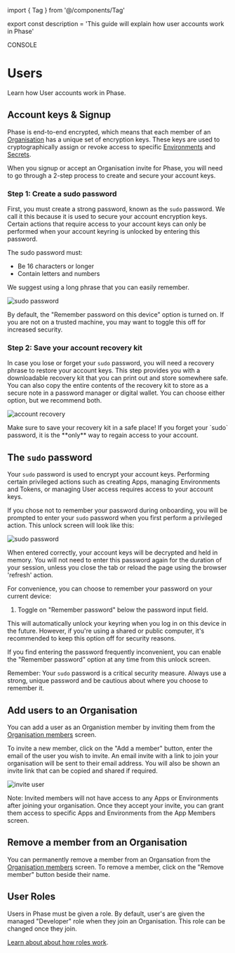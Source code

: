 import { Tag } from '@/components/Tag'

export const description =
  'This guide will explain how user accounts work in Phase'

<Tag variant="small">CONSOLE</Tag>

# Users

Learn how User accounts work in Phase.

## Account keys & Signup

Phase is end-to-end encrypted, which means that each member of an [Organisation](/console/organisation) has a unique set of encryption keys.
These keys are used to cryptographically assign or revoke access to specific [Environments](/console/environments) and [Secrets](/console/secrets).

When you signup or accept an Organisation invite for Phase, you will need to go through a 2-step process to create and secure your account keys.

### Step 1: Create a sudo password

First, you must create a strong password, known as the `sudo` password. We call it this because it is used to secure your account encryption keys. Certain actions that require access to your account keys can only be performed when your account keyring is unlocked by entering this password.

The sudo password must:
- Be 16 characters or longer
- Contain letters and numbers

We suggest using a long phrase that you can easily remember.

![sudo password](/assets/images/console/users/create-sudo-password.png)

By default, the "Remember password on this device" option is turned on. If you are not on a trusted machine, you may want to toggle this off for increased security.

### Step 2: Save your account recovery kit

In case you lose or forget your `sudo` password, you will need a recovery phrase to restore your account keys. This step provides you with a downloadable recovery kit that you can print out and store somewhere safe. 
You can also copy the entire contents of the recovery kit to store as a secure note in a password manager or digital wallet. You can choose either option, but we recommend both. 

![account recovery](/assets/images/console/users/users-account-recovery.png)

<Warning>
  Make sure to save your recovery kit in a safe place! If you forget your `sudo`
  password, it is the **only** way to regain access to your account.
</Warning>

## The `sudo` password

Your `sudo` password is used to encrypt your account keys. Performing certain privileged actions such as creating Apps, managing Environments and Tokens, or managing User access requires access to your account keys.

If you chose not to remember your password during onboarding, you will be prompted to enter your `sudo` password when you first perform a privileged action. This unlock screen will look like this:

![sudo password](/assets/images/console/users/phase-console-sudo-password.png)

When entered correctly, your account keys will be decrypted and held in memory. You will not need to enter this password again for the duration of your session, unless you close the tab or reload the page using the browser 'refresh' action.

For convenience, you can choose to remember your password on your current device:

1. Toggle on "Remember password" below the password input field.

This will automatically unlock your keyring when you log in on this device in the future. However, if you're using a shared or public computer, it's recommended to keep this option off for security reasons.

If you find entering the password frequently inconvenient, you can enable the "Remember password" option at any time from this unlock screen.

Remember: Your `sudo` password is a critical security measure. Always use a strong, unique password and be cautious about where you choose to remember it.


## Add users to an Organisation

You can add a user as an Organistion member by inviting them from the [Organisation members](/console/organisation#members) screen.

To invite a new member, click on the "Add a member" button, enter the email of the user you wish to invite. An email invite with a link to join your organisation will be sent to their email address. 
You will also be shown an invite link that can be copied and shared if required.

![invite user](/assets/images/console/users/users-invite.png)

<Note>
Note: Invited members will not have access to any Apps or Environments after joining your organisation. Once they accept your invite, you can grant them access to specific Apps and Environments from the App Members screen.

</Note>

## Remove a member from an Organisation

You can permanently remove a member from an Organsation from the [Organisation members](/console/organisation#members) screen. To remove a member, click on the "Remove member" button beside their name.

## User Roles

Users in Phase must be given a role. By default, user's are given the managed "Developer" role when they join an Organisation. This role can be changed once they join. 

[Learn about about how roles work](/access-control/roles).
